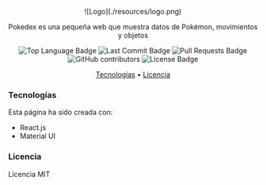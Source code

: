 <p align="center">![Logo](./resources/logo.png)</p>

<p align="center">Pokedex es una pequeña web que muestra datos de Pokémon, movimientos y objetos</p>

<p align="center">
 <img src="https://img.shields.io/github/languages/top/idrgn/Pokedex" alt="Top Language Badge"/>
 <img src="https://img.shields.io/github/last-commit/idrgn/Pokedex" alt="Last Commit Badge"/>
 <img src="https://img.shields.io/github/issues-pr/idrgn/Pokedex" alt="Pull Requests Badge"/>
 <img src="https://img.shields.io/github/contributors/idrgn/Pokedex?color=2b9348" alt="GitHub contributors" >
 <img src="https://img.shields.io/github/license/idrgn/Pokedex?color=2b9348" alt="License Badge"/>
</p>

<p align="center">
 <a href="#tecnologías">Tecnologías</a> •
 <a href="#licencia">Licencia</a>
</p>

### Tecnologías

Esta página ha sido creada con:

- React.js
- Material UI

### Licencia

Licencia MIT
